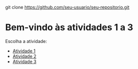 git clone https://github.com/seu-usuario/seu-repositorio.git

<!DOCTYPE html>
<html lang="en">
<head>
    <meta charset="UTF-8">
    <meta name="viewport" content="width=device-width, initial-scale=1.0">
    <title>Atividades 1 a 3</title>
</head>
<body>
    <h1>Bem-vindo às atividades 1 a 3</h1>
    <p>Escolha a atividade:</p>
    <ul>
        <li><a href="atividade1.html">Atividade 1</a></li>
        <li><a href="atividade2.html">Atividade 2</a></li>
        <li><a href="atividade3.html">Atividade 3</a></li>
    </ul>
</body>
</html>
